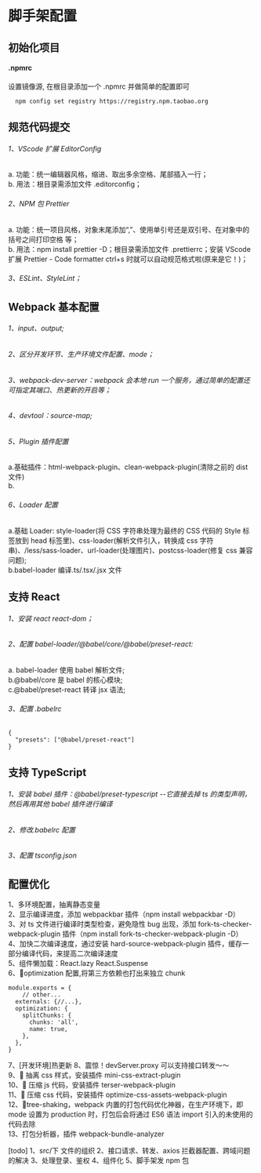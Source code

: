 # 脚手架配置

## 初始化项目

#### .npmrc

设置镜像源, 在根目录添加一个 .npmrc 并做简单的配置即可<br>

```
  npm config set registry https://registry.npm.taobao.org

```

## 规范代码提交

###### 1、VScode 扩展 EditorConfig<br>

a. 功能：统一编辑器风格，缩进、取出多余空格、尾部插入一行；<br>
b. 用法：根目录需添加文件 .editorconfig；<br>

###### 2、NPM 包 Prettier<br>

a. 功能：统一项目风格，对象末尾添加“,”、使用单引号还是双引号、在对象中的括号之间打印空格 等；<br>
b. 用法：npm install prettier -D；根目录需添加文件 .prettierrc；安装 VScode 扩展 Prettier - Code formatter ctrl+s 时就可以自动规范格式啦(原来是它！)；

###### 3、ESLint、StyleLint；

## Webpack 基本配置

###### 1、input、output;

###### 2、区分开发环节、生产环境文件配置、mode；

###### 3、webpack-dev-server：webpack 会本地 run 一个服务，通过简单的配置还可指定其端口、热更新的开启等；

###### 4、devtool：source-map;

###### 5、Plugin 插件配置

a.基础插件：html-webpack-plugin、clean-webpack-plugin(清除之前的 dist 文件)<br>
b.

###### 6、Loader 配置

a.基础 Loader: style-loader(将 CSS 字符串处理为最终的 CSS 代码的 Style 标签放到 head 标签里)、css-loader(解析文件引入，转换成 css 字符串)、/less/sass-loader、url-loader(处理图片)、postcss-loader(修复 css 兼容问题);<br>
b.babel-loader 编译.ts/.tsx/.jsx 文件<br>

## 支持 React

###### 1、安装 react react-dom；<br>

###### 2、配置 babel-loader/@babel/core/@babel/preset-react:<br>

a. babel-loader 使用 babel 解析文件;<br>
b.@babel/core 是 babel 的核心模块;<br>
c.@babel/preset-react 转译 jsx 语法;<br>

###### 3、配置 .babelrc

```
{
  "presets": ["@babel/preset-react"]
}
```

## 支持 TypeScript

###### 1、安装 babel 插件：@babel/preset-typescript --它直接去掉 ts 的类型声明，然后再用其他 babel 插件进行编译<br>

###### 2、修改.babelrc 配置<br>

###### 3、配置 tsconfig.json<br>

## 配置优化

1、多环境配置，抽离静态变量<br>
2、显示编译进度，添加 webpackbar 插件（npm install webpackbar -D）<br>
3、对 ts 文件进行编译时类型检查，避免隐性 bug 出现，添加 fork-ts-checker-webpack-plugin 插件（npm install fork-ts-checker-webpack-plugin -D）<br>
4、加快二次编译速度，通过安装 hard-source-webpack-plugin 插件，缓存一部分编译代码，来提高二次编译速度<br>
5、组件懒加载：React.lazy React.Suspense<br>
6、🌟optimization 配置,将第三方依赖也打出来独立 chunk<br>

```
module.exports = {
	// other...
  externals: {//...},
  optimization: {
    splitChunks: {
      chunks: 'all',
      name: true,
    },
  },
}
```

7、[开发环境]热更新
8、震惊！devServer.proxy 可以支持接口转发～～<br>
9、🌟 抽离 css 样式，安装插件 mini-css-extract-plugin<br>
10、🌟 压缩 js 代码，安装插件 terser-webpack-plugin<br>
11、🌟 压缩 css 代码，安装插件 optimize-css-assets-webpack-plugin<br>
12、🌟tree-shaking，webpack 内置的打包代码优化神器，在生产环境下，即 mode 设置为 production 时，打包后会将通过 ES6 语法 import 引入的未使用的代码去除<br>
13、打包分析器，插件 webpack-bundle-analyzer<br>

[todo]
1、src/下 文件的组织
2、接口请求、转发、axios 拦截器配置、跨域问题的解决
3、处理登录、鉴权
4、组件化
5、脚手架发 npm 包
